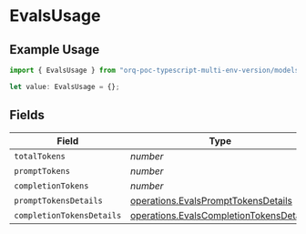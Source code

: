 # EvalsUsage

## Example Usage

```typescript
import { EvalsUsage } from "orq-poc-typescript-multi-env-version/models/operations";

let value: EvalsUsage = {};
```

## Fields

| Field                                                                                              | Type                                                                                               | Required                                                                                           | Description                                                                                        |
| -------------------------------------------------------------------------------------------------- | -------------------------------------------------------------------------------------------------- | -------------------------------------------------------------------------------------------------- | -------------------------------------------------------------------------------------------------- |
| `totalTokens`                                                                                      | *number*                                                                                           | :heavy_minus_sign:                                                                                 | N/A                                                                                                |
| `promptTokens`                                                                                     | *number*                                                                                           | :heavy_minus_sign:                                                                                 | N/A                                                                                                |
| `completionTokens`                                                                                 | *number*                                                                                           | :heavy_minus_sign:                                                                                 | N/A                                                                                                |
| `promptTokensDetails`                                                                              | [operations.EvalsPromptTokensDetails](../../models/operations/evalsprompttokensdetails.md)         | :heavy_minus_sign:                                                                                 | N/A                                                                                                |
| `completionTokensDetails`                                                                          | [operations.EvalsCompletionTokensDetails](../../models/operations/evalscompletiontokensdetails.md) | :heavy_minus_sign:                                                                                 | N/A                                                                                                |
